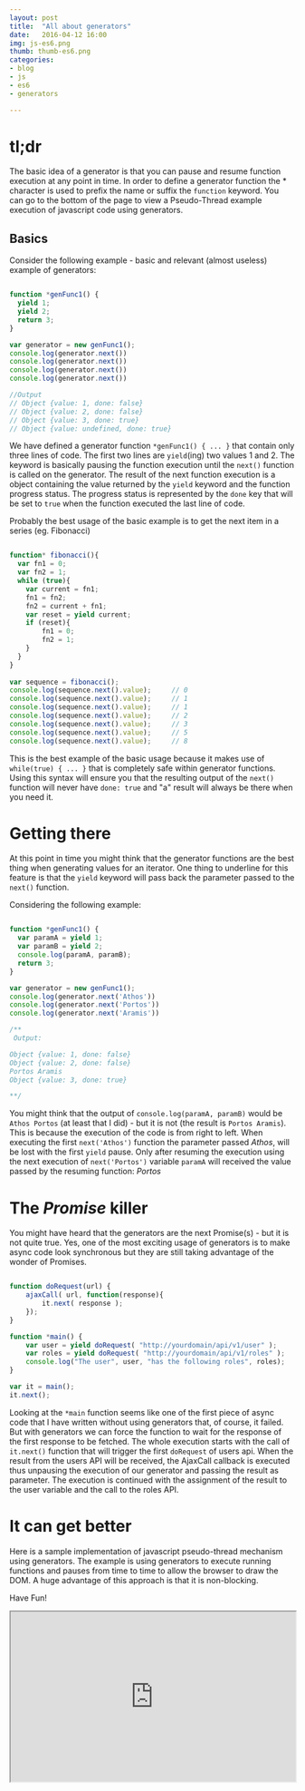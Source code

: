 ```yaml
---
layout: post
title:  "All about generators"
date:   2016-04-12 16:00
img: js-es6.png
thumb: thumb-es6.png
categories: 
- blog
- js
- es6
- generators

---
```


# tl;dr #
The basic idea of a generator is that you can pause and resume function 
execution at any point in time. In order to define a generator function
the * character is used to prefix the name or suffix the ```function``` 
keyword. You can go to the bottom of the page to view a Pseudo-Thread
example execution of javascript code using generators.

## Basics ##
Consider the following example - basic and relevant (almost useless) example
of generators:

~~~javascript

function *genFunc1() {
  yield 1;
  yield 2;
  return 3;
}

var generator = new genFunc1();
console.log(generator.next())
console.log(generator.next())
console.log(generator.next())
console.log(generator.next())

//Output
// Object {value: 1, done: false}
// Object {value: 2, done: false}
// Object {value: 3, done: true}
// Object {value: undefined, done: true}

~~~

We have defined a generator function ```*genFunc1() { ... }``` that 
contain only three lines of code. The first two lines are ```yield```(ing)
two values 1 and 2. The keyword is basically pausing the function execution
until the ```next()``` function is called on the generator. The result
of the next function execution is a object containing the value returned
by the ```yield``` keyword and the function progress status. The progress
 status is represented by the ```done``` key that will be set to ```true```
when the function executed the last line of code.

Probably the best usage of the basic example is to get the next item in 
a series (eg. Fibonacci)

~~~javascript

function* fibonacci(){
  var fn1 = 0;
  var fn2 = 1;
  while (true){  
    var current = fn1;
    fn1 = fn2;
    fn2 = current + fn1;
    var reset = yield current;
    if (reset){
        fn1 = 0;
        fn2 = 1;
    }
  }
}
 
var sequence = fibonacci();
console.log(sequence.next().value);     // 0
console.log(sequence.next().value);     // 1
console.log(sequence.next().value);     // 1
console.log(sequence.next().value);     // 2
console.log(sequence.next().value);     // 3
console.log(sequence.next().value);     // 5
console.log(sequence.next().value);     // 8
~~~

This is the best example of the basic usage because it makes use
of ```while(true) { ... }``` that is completely safe within generator
functions. Using this syntax will ensure you that the resulting output
of the ```next()``` function will never have ```done: true``` and "a" result
will always be there when you need it. 

# Getting there #

At this point in time you might think that the generator functions are 
the best thing when generating values for an iterator. One thing to underline
for this feature is that the ```yield``` keyword will pass back the parameter
passed to the ```next()``` function.

Considering the following example: 

~~~javascript

function *genFunc1() {
  var paramA = yield 1;
  var paramB = yield 2;
  console.log(paramA, paramB);
  return 3;
}

var generator = new genFunc1();
console.log(generator.next('Athos'))
console.log(generator.next('Portos'))
console.log(generator.next('Aramis'))

/**
 Output:

Object {value: 1, done: false}
Object {value: 2, done: false}
Portos Aramis
Object {value: 3, done: true}

**/
~~~

You might think that the output of ```console.log(paramA, paramB)``` would be ```Athos Portos``` 
(at least that I did) - but it is not (the result is ```Portos Aramis```). 
This is because the execution of the code is from right to left. 
When executing the first ```next('Athos')``` function the parameter passed *Athos*, will be lost 
with the first ```yield``` pause. Only after resuming the execution using the next 
execution of ```next('Portos')``` variable ```paramA``` will received 
the value passed by the resuming function: *Portos*

# The *Promise* killer #

You might have heard that the generators are the next Promise(s) - but it
is not quite true. Yes, one of the most exciting usage of generators is
to make async code look synchronous but they are still taking advantage
of the wonder of Promises. 

~~~javascript

function doRequest(url) {
    ajaxCall( url, function(response){
        it.next( response );
    });
}

function *main() {
    var user = yield doRequest( "http://yourdomain/api/v1/user" );
    var roles = yield doRequest( "http://yourdomain/api/v1/roles" );
    console.log("The user", user, "has the following roles", roles);
}

var it = main();
it.next(); 

~~~

Looking at the ```*main``` function seems like one of the first piece
of async code that I have written without using generators that, of course,
it failed. But with generators we can force the function to wait for the response 
of the first response to be fetched. The whole execution starts with the call
of ```it.next()``` function that will trigger the first ```doRequest``` of users
api. When the result from the users API will be received, the AjaxCall callback 
is executed thus unpausing the execution of our generator and passing the result
as parameter. The execution is continued with the assignment of the result 
to the user variable and the call to the roles API.

# It can get better #

Here is a sample implementation of javascript pseudo-thread mechanism using
generators. The example is using generators to execute running functions
and pauses from time to time to allow the browser to draw the DOM. 
A huge advantage of this approach is that it is non-blocking. 

Have Fun!

<iframe src="https://embed.plnkr.co/Z1EY4pZ8DbizYIZO9yHN/" style="width: 100%; height: 300px"></iframe>